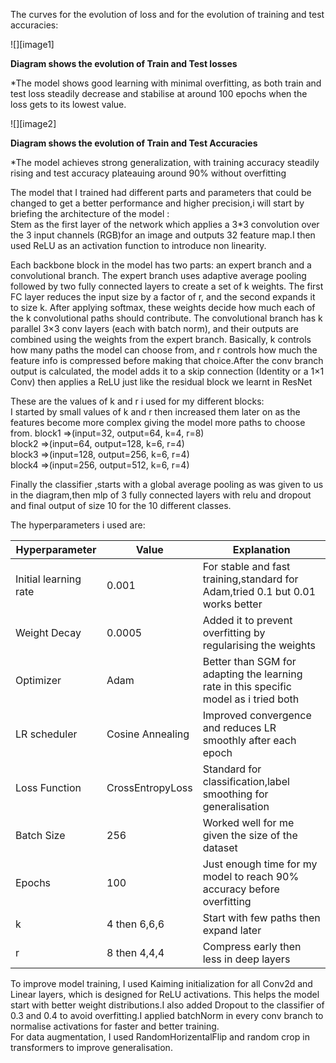   
The curves for the evolution of loss and for the evolution of training and test accuracies:

![][image1]

**Diagram shows the evolution of Train and Test losses** 

\*The model shows good learning with minimal overfitting, as both train and test loss steadily decrease and stabilise at around 100 epochs when the loss gets to its lowest value.

![][image2]

**Diagram shows the evolution of Train and Test Accuracies** 

\*The model achieves strong generalization, with training accuracy steadily rising and test accuracy plateauing around 90% without overfitting

The model that I trained had different parts and parameters that could be changed to get a better performance and higher precision,i will start by briefing the architecture of the model :  
Stem as the first layer of the network which applies a 3\*3 convolution over the 3 input channels (RGB)for an image and outputs 32 feature map.I then used ReLU as an activation function to introduce non linearity.

Each backbone block in the model has two parts: an expert branch and a convolutional branch. The expert branch uses adaptive average pooling followed by two fully connected layers to create a set of k  weights. The first FC layer reduces the input size by a factor of r, and the second expands it to size k. After applying softmax, these weights decide how much each of the k convolutional paths should contribute. The convolutional branch has k parallel 3×3 conv layers (each with batch norm), and their outputs are combined using the weights from the expert branch. Basically, k controls how many paths the model can choose from, and r controls how much the feature info is compressed before making that choice.After the conv branch output is calculated, the model adds it to a skip connection (Identity or a 1×1 Conv) then applies a ReLU just like the residual block we learnt in ResNet

These are the values of k and r i used for my different blocks:  
I started by small values of k and r then increased them later on as the features become more   complex giving the model more paths to choose from. block1 \=\>(input=32, output=64, k=4, r=8)  
block2 \=\>(input=64, output=128, k=6, r=4)  
block3 \=\>(input=128, output=256, k=6, r=4)  
block4 \=\>(input=256, output=512, k=6, r=4)

Finally the classifier ,starts with a global average pooling as was given to us in the diagram,then mlp of 3 fully connected layers with relu and dropout and final output of size 10 for the 10 different classes.

The hyperparameters i used are:

| Hyperparameter | Value | Explanation |
| ----- | ----- | ----- |
| Initial learning rate | 0.001 | For stable and fast training,standard for Adam,tried 0.1 but 0.01 works better |
| Weight Decay | 0.0005 | Added it to prevent overfitting by regularising the weights |
| Optimizer | Adam | Better than SGM for adapting the learning rate in this specific model as i tried both |
| LR scheduler | Cosine Annealing | Improved convergence and reduces LR smoothly after each epoch |
| Loss Function | CrossEntropyLoss | Standard for classification,label smoothing for generalisation |
| Batch Size | 256 | Worked well for me given the size of the dataset |
| Epochs | 100 | Just enough time for my model to reach 90% accuracy before overfitting  |
| k | 4 then 6,6,6 | Start with few paths then expand later |
| r | 8 then 4,4,4 | Compress early then less in deep layers |

To improve model training, I used Kaiming initialization for all Conv2d and Linear layers, which is designed for ReLU activations. This helps the model start with better weight distributions.I also added Dropout to the classifier of 0.3 and 0.4 to avoid overfitting.I applied batchNorm in every conv branch to normalise activations for faster and better training.  
For data augmentation, I used RandomHorizentalFlip and random crop in transformers to improve generalisation.


